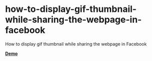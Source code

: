 # how-to-display-gif-thumbnail-while-sharing-the-webpage-in-facebook
How to display gif thumbnail while sharing the webpage in Facebook

<a href="https://www.phpsolutions.org/demo/facebookgif/index.html"><b>Demo</b></a>
